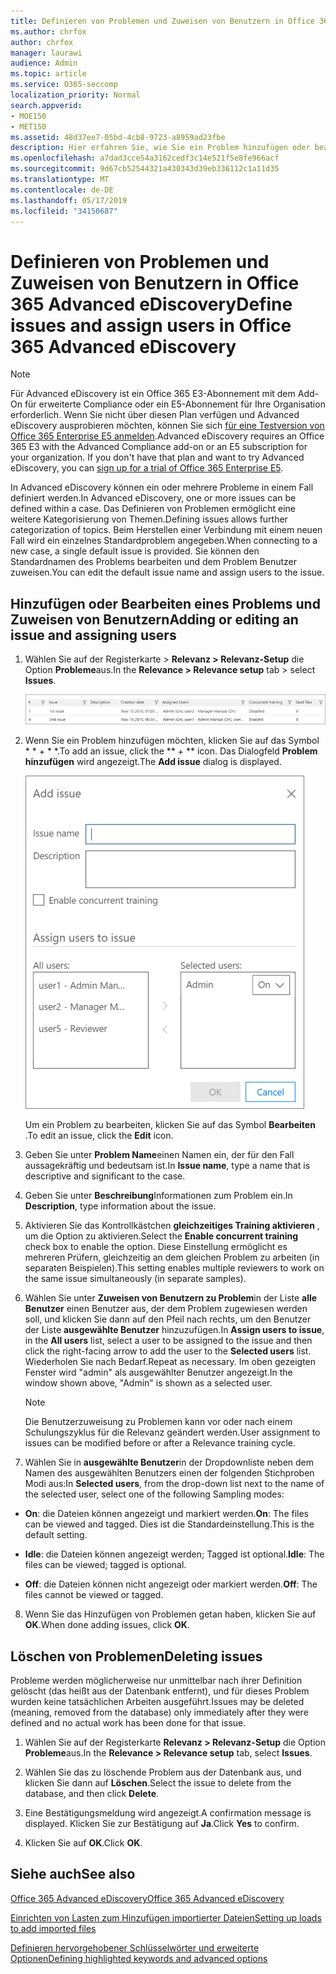 ```yaml
---
title: Definieren von Problemen und Zuweisen von Benutzern in Office 365 Advanced eDiscovery
ms.author: chrfox
author: chrfox
manager: laurawi
audience: Admin
ms.topic: article
ms.service: O365-seccomp
localization_priority: Normal
search.appverid:
- MOE150
- MET150
ms.assetid: 48d37ee7-05bd-4cb8-9723-a8959ad23fbe
description: Hier erfahren Sie, wie Sie ein Problem hinzufügen oder bearbeiten, indem Sie ihm Benutzer zuweisen oder ein Problem für einen eDiscovery-Fall in Office 365 Advanced eDiscovery löschen.
ms.openlocfilehash: a7dad3cce54a3162cedf3c14e521f5e8fe966acf
ms.sourcegitcommit: 9d67cb52544321a430343d39eb336112c1a11d35
ms.translationtype: MT
ms.contentlocale: de-DE
ms.lasthandoff: 05/17/2019
ms.locfileid: "34150687"
---
```

# <a name="define-issues-and-assign-users-in-office-365-advanced-ediscovery"></a><span data-ttu-id="9368f-103">Definieren von Problemen und Zuweisen von Benutzern in Office 365 Advanced eDiscovery</span><span class="sxs-lookup"><span data-stu-id="9368f-103">Define issues and assign users in Office 365 Advanced eDiscovery</span></span>

> [!NOTE]
> <span data-ttu-id="9368f-p101">Für Advanced eDiscovery ist ein Office 365 E3-Abonnement mit dem Add-On für erweiterte Compliance oder ein E5-Abonnement für Ihre Organisation erforderlich. Wenn Sie nicht über diesen Plan verfügen und Advanced eDiscovery ausprobieren möchten, können Sie sich [für eine Testversion von Office 365 Enterprise E5 anmelden](https://go.microsoft.com/fwlink/p/?LinkID=698279).</span><span class="sxs-lookup"><span data-stu-id="9368f-p101">Advanced eDiscovery requires an Office 365 E3 with the Advanced Compliance add-on or an E5 subscription for your organization. If you don't have that plan and want to try Advanced eDiscovery, you can [sign up for a trial of Office 365 Enterprise E5](https://go.microsoft.com/fwlink/p/?LinkID=698279).</span></span> 
  
<span data-ttu-id="9368f-106">In Advanced eDiscovery können ein oder mehrere Probleme in einem Fall definiert werden.</span><span class="sxs-lookup"><span data-stu-id="9368f-106">In Advanced eDiscovery, one or more issues can be defined within a case.</span></span> <span data-ttu-id="9368f-107">Das Definieren von Problemen ermöglicht eine weitere Kategorisierung von Themen.</span><span class="sxs-lookup"><span data-stu-id="9368f-107">Defining issues allows further categorization of topics.</span></span> <span data-ttu-id="9368f-108">Beim Herstellen einer Verbindung mit einem neuen Fall wird ein einzelnes Standardproblem angegeben.</span><span class="sxs-lookup"><span data-stu-id="9368f-108">When connecting to a new case, a single default issue is provided.</span></span> <span data-ttu-id="9368f-109">Sie können den Standardnamen des Problems bearbeiten und dem Problem Benutzer zuweisen.</span><span class="sxs-lookup"><span data-stu-id="9368f-109">You can edit the default issue name and assign users to the issue.</span></span> 
  
## <a name="adding-or-editing-an-issue-and-assigning-users"></a><span data-ttu-id="9368f-110">Hinzufügen oder Bearbeiten eines Problems und Zuweisen von Benutzern</span><span class="sxs-lookup"><span data-stu-id="9368f-110">Adding or editing an issue and assigning users</span></span>

1. <span data-ttu-id="9368f-111">Wählen Sie auf der Registerkarte \> **Relevanz \> Relevanz-Setup** die Option **Probleme**aus.</span><span class="sxs-lookup"><span data-stu-id="9368f-111">In the **Relevance \> Relevance setup** tab \> select **Issues**.</span></span>
    
    ![Probleme beim Einrichten von Relevanz](media/dfd8f9ef-b167-4ed9-980e-00ae98a97169.png)
  
2. <span data-ttu-id="9368f-113">Wenn Sie ein Problem hinzufügen möchten, klicken Sie auf das Symbol \* \* + \* \*.</span><span class="sxs-lookup"><span data-stu-id="9368f-113">To add an issue, click the \*\* + \*\* icon.</span></span> <span data-ttu-id="9368f-114">Das Dialogfeld **Problem hinzufügen** wird angezeigt.</span><span class="sxs-lookup"><span data-stu-id="9368f-114">The **Add issue** dialog is displayed.</span></span> 
    
    ![Problem beim Hinzufügen des Relevanz-Setups](media/c8e94982-139a-472a-b85d-282f2d742046.png)
  
    <span data-ttu-id="9368f-116">Um ein Problem zu bearbeiten, klicken Sie auf das Symbol **Bearbeiten** .</span><span class="sxs-lookup"><span data-stu-id="9368f-116">To edit an issue, click the **Edit** icon.</span></span> 
    
3. <span data-ttu-id="9368f-117">Geben Sie unter **Problem Name**einen Namen ein, der für den Fall aussagekräftig und bedeutsam ist.</span><span class="sxs-lookup"><span data-stu-id="9368f-117">In **Issue name**, type a name that is descriptive and significant to the case.</span></span> 
    
4. <span data-ttu-id="9368f-118">Geben Sie unter **Beschreibung**Informationen zum Problem ein.</span><span class="sxs-lookup"><span data-stu-id="9368f-118">In **Description**, type information about the issue.</span></span>
    
5. <span data-ttu-id="9368f-119">Aktivieren Sie das Kontrollkästchen **gleichzeitiges Training aktivieren** , um die Option zu aktivieren.</span><span class="sxs-lookup"><span data-stu-id="9368f-119">Select the **Enable concurrent training** check box to enable the option.</span></span> <span data-ttu-id="9368f-120">Diese Einstellung ermöglicht es mehreren Prüfern, gleichzeitig an dem gleichen Problem zu arbeiten (in separaten Beispielen).</span><span class="sxs-lookup"><span data-stu-id="9368f-120">This setting enables multiple reviewers to work on the same issue simultaneously (in separate samples).</span></span> 
    
6. <span data-ttu-id="9368f-121">Wählen Sie unter **Zuweisen von Benutzern zu Problem**in der Liste **alle Benutzer** einen Benutzer aus, der dem Problem zugewiesen werden soll, und klicken Sie dann auf den Pfeil nach rechts, um den Benutzer der Liste **ausgewählte Benutzer** hinzuzufügen.</span><span class="sxs-lookup"><span data-stu-id="9368f-121">In **Assign users to issue**, in the **All users** list, select a user to be assigned to the issue and then click the right-facing arrow to add the user to the **Selected users** list.</span></span> <span data-ttu-id="9368f-122">Wiederholen Sie nach Bedarf.</span><span class="sxs-lookup"><span data-stu-id="9368f-122">Repeat as necessary.</span></span> <span data-ttu-id="9368f-123">Im oben gezeigten Fenster wird "admin" als ausgewählter Benutzer angezeigt.</span><span class="sxs-lookup"><span data-stu-id="9368f-123">In the window shown above, "Admin" is shown as a selected user.</span></span> 
    
    > [!NOTE]
    > <span data-ttu-id="9368f-124">Die Benutzerzuweisung zu Problemen kann vor oder nach einem Schulungszyklus für die Relevanz geändert werden.</span><span class="sxs-lookup"><span data-stu-id="9368f-124">User assignment to issues can be modified before or after a Relevance training cycle.</span></span> 
  
7. <span data-ttu-id="9368f-125">Wählen Sie in **ausgewählte Benutzer**in der Dropdownliste neben dem Namen des ausgewählten Benutzers einen der folgenden Stichproben Modi aus:</span><span class="sxs-lookup"><span data-stu-id="9368f-125">In **Selected users**, from the drop-down list next to the name of the selected user, select one of the following Sampling modes:</span></span> 
    
  - <span data-ttu-id="9368f-126">**On**: die Dateien können angezeigt und markiert werden.</span><span class="sxs-lookup"><span data-stu-id="9368f-126">**On**: The files can be viewed and tagged.</span></span> <span data-ttu-id="9368f-127">Dies ist die Standardeinstellung.</span><span class="sxs-lookup"><span data-stu-id="9368f-127">This is the default setting.</span></span>
    
  - <span data-ttu-id="9368f-128">**Idle**: die Dateien können angezeigt werden; Tagged ist optional.</span><span class="sxs-lookup"><span data-stu-id="9368f-128">**Idle**: The files can be viewed; tagged is optional.</span></span>
    
  - <span data-ttu-id="9368f-129">**Off**: die Dateien können nicht angezeigt oder markiert werden.</span><span class="sxs-lookup"><span data-stu-id="9368f-129">**Off**: The files cannot be viewed or tagged.</span></span>
    
8. <span data-ttu-id="9368f-130">Wenn Sie das Hinzufügen von Problemen getan haben, klicken Sie auf **OK**.</span><span class="sxs-lookup"><span data-stu-id="9368f-130">When done adding issues, click **OK**.</span></span>
    
## <a name="deleting-issues"></a><span data-ttu-id="9368f-131">Löschen von Problemen</span><span class="sxs-lookup"><span data-stu-id="9368f-131">Deleting issues</span></span>

<span data-ttu-id="9368f-132">Probleme werden möglicherweise nur unmittelbar nach ihrer Definition gelöscht (das heißt aus der Datenbank entfernt), und für dieses Problem wurden keine tatsächlichen Arbeiten ausgeführt.</span><span class="sxs-lookup"><span data-stu-id="9368f-132">Issues may be deleted (meaning, removed from the database) only immediately after they were defined and no actual work has been done for that issue.</span></span> 
  
1. <span data-ttu-id="9368f-133">Wählen Sie auf der Registerkarte **Relevanz \> Relevanz-Setup** die Option **Probleme**aus.</span><span class="sxs-lookup"><span data-stu-id="9368f-133">In the **Relevance \> Relevance setup** tab, select **Issues**.</span></span>
    
2. <span data-ttu-id="9368f-134">Wählen Sie das zu löschende Problem aus der Datenbank aus, und klicken Sie dann auf **Löschen**.</span><span class="sxs-lookup"><span data-stu-id="9368f-134">Select the issue to delete from the database, and then click **Delete**.</span></span>
    
3. <span data-ttu-id="9368f-135">Eine Bestätigungsmeldung wird angezeigt.</span><span class="sxs-lookup"><span data-stu-id="9368f-135">A confirmation message is displayed.</span></span> <span data-ttu-id="9368f-136">Klicken Sie zur Bestätigung auf **Ja**.</span><span class="sxs-lookup"><span data-stu-id="9368f-136">Click **Yes** to confirm.</span></span> 
    
4. <span data-ttu-id="9368f-137">Klicken Sie auf **OK**.</span><span class="sxs-lookup"><span data-stu-id="9368f-137">Click **OK**.</span></span>
    
## <a name="see-also"></a><span data-ttu-id="9368f-138">Siehe auch</span><span class="sxs-lookup"><span data-stu-id="9368f-138">See also</span></span>

[<span data-ttu-id="9368f-139">Office 365 Advanced eDiscovery</span><span class="sxs-lookup"><span data-stu-id="9368f-139">Office 365 Advanced eDiscovery</span></span>](office-365-advanced-ediscovery.md)
  
[<span data-ttu-id="9368f-140">Einrichten von Lasten zum Hinzufügen importierter Dateien</span><span class="sxs-lookup"><span data-stu-id="9368f-140">Setting up loads to add imported files</span></span>](set-up-loads-to-add-imported-files.md)
  
[<span data-ttu-id="9368f-141">Definieren hervorgehobener Schlüsselwörter und erweiterte Optionen</span><span class="sxs-lookup"><span data-stu-id="9368f-141">Defining highlighted keywords and advanced options</span></span>](define-highlighted-keywords-and-advanced-options.md)

